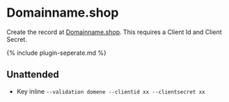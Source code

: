 ---
---
# Domainname.shop 
Create the record at [Domainname.shop](https://domainname.shop/). This requires a Client Id and Client Secret.

{% include plugin-seperate.md %}

## Unattended 
- Key inline
`--validation domene --clientid xx --clientsecret xx`